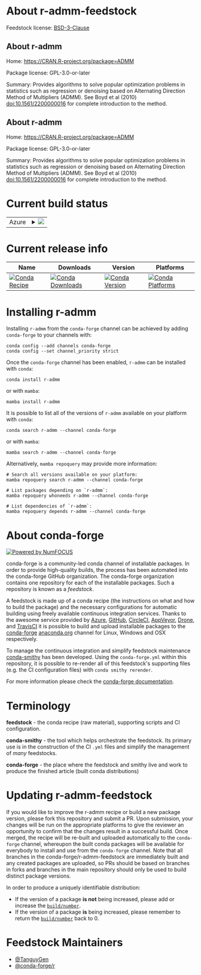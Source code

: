 About r-admm-feedstock
======================

Feedstock license: [BSD-3-Clause](https://github.com/conda-forge/r-admm-feedstock/blob/main/LICENSE.txt)


About r-admm
------------

Home: https://CRAN.R-project.org/package=ADMM

Package license: GPL-3.0-or-later

Summary: Provides algorithms to solve popular optimization problems in statistics such as regression or denoising based on Alternating Direction Method of Multipliers (ADMM). See Boyd et al (2010) <doi:10.1561/2200000016> for complete introduction to the method.

About r-admm
------------

Home: https://CRAN.R-project.org/package=ADMM

Package license: GPL-3.0-or-later

Summary: Provides algorithms to solve popular optimization problems in statistics such as regression or denoising based on Alternating Direction Method of Multipliers (ADMM). See Boyd et al (2010) <doi:10.1561/2200000016> for complete introduction to the method.

Current build status
====================


<table>
    
  <tr>
    <td>Azure</td>
    <td>
      <details>
        <summary>
          <a href="https://dev.azure.com/conda-forge/feedstock-builds/_build/latest?definitionId=19751&branchName=main">
            <img src="https://dev.azure.com/conda-forge/feedstock-builds/_apis/build/status/r-admm-feedstock?branchName=main">
          </a>
        </summary>
        <table>
          <thead><tr><th>Variant</th><th>Status</th></tr></thead>
          <tbody><tr>
              <td>linux_64_r_base4.4</td>
              <td>
                <a href="https://dev.azure.com/conda-forge/feedstock-builds/_build/latest?definitionId=19751&branchName=main">
                  <img src="https://dev.azure.com/conda-forge/feedstock-builds/_apis/build/status/r-admm-feedstock?branchName=main&jobName=linux&configuration=linux%20linux_64_r_base4.4" alt="variant">
                </a>
              </td>
            </tr><tr>
              <td>linux_64_r_base4.5</td>
              <td>
                <a href="https://dev.azure.com/conda-forge/feedstock-builds/_build/latest?definitionId=19751&branchName=main">
                  <img src="https://dev.azure.com/conda-forge/feedstock-builds/_apis/build/status/r-admm-feedstock?branchName=main&jobName=linux&configuration=linux%20linux_64_r_base4.5" alt="variant">
                </a>
              </td>
            </tr><tr>
              <td>linux_aarch64_r_base4.4</td>
              <td>
                <a href="https://dev.azure.com/conda-forge/feedstock-builds/_build/latest?definitionId=19751&branchName=main">
                  <img src="https://dev.azure.com/conda-forge/feedstock-builds/_apis/build/status/r-admm-feedstock?branchName=main&jobName=linux&configuration=linux%20linux_aarch64_r_base4.4" alt="variant">
                </a>
              </td>
            </tr><tr>
              <td>linux_aarch64_r_base4.5</td>
              <td>
                <a href="https://dev.azure.com/conda-forge/feedstock-builds/_build/latest?definitionId=19751&branchName=main">
                  <img src="https://dev.azure.com/conda-forge/feedstock-builds/_apis/build/status/r-admm-feedstock?branchName=main&jobName=linux&configuration=linux%20linux_aarch64_r_base4.5" alt="variant">
                </a>
              </td>
            </tr><tr>
              <td>linux_ppc64le_r_base4.4</td>
              <td>
                <a href="https://dev.azure.com/conda-forge/feedstock-builds/_build/latest?definitionId=19751&branchName=main">
                  <img src="https://dev.azure.com/conda-forge/feedstock-builds/_apis/build/status/r-admm-feedstock?branchName=main&jobName=linux&configuration=linux%20linux_ppc64le_r_base4.4" alt="variant">
                </a>
              </td>
            </tr><tr>
              <td>linux_ppc64le_r_base4.5</td>
              <td>
                <a href="https://dev.azure.com/conda-forge/feedstock-builds/_build/latest?definitionId=19751&branchName=main">
                  <img src="https://dev.azure.com/conda-forge/feedstock-builds/_apis/build/status/r-admm-feedstock?branchName=main&jobName=linux&configuration=linux%20linux_ppc64le_r_base4.5" alt="variant">
                </a>
              </td>
            </tr><tr>
              <td>osx_64_r_base4.4</td>
              <td>
                <a href="https://dev.azure.com/conda-forge/feedstock-builds/_build/latest?definitionId=19751&branchName=main">
                  <img src="https://dev.azure.com/conda-forge/feedstock-builds/_apis/build/status/r-admm-feedstock?branchName=main&jobName=osx&configuration=osx%20osx_64_r_base4.4" alt="variant">
                </a>
              </td>
            </tr><tr>
              <td>osx_64_r_base4.5</td>
              <td>
                <a href="https://dev.azure.com/conda-forge/feedstock-builds/_build/latest?definitionId=19751&branchName=main">
                  <img src="https://dev.azure.com/conda-forge/feedstock-builds/_apis/build/status/r-admm-feedstock?branchName=main&jobName=osx&configuration=osx%20osx_64_r_base4.5" alt="variant">
                </a>
              </td>
            </tr><tr>
              <td>osx_arm64_r_base4.4</td>
              <td>
                <a href="https://dev.azure.com/conda-forge/feedstock-builds/_build/latest?definitionId=19751&branchName=main">
                  <img src="https://dev.azure.com/conda-forge/feedstock-builds/_apis/build/status/r-admm-feedstock?branchName=main&jobName=osx&configuration=osx%20osx_arm64_r_base4.4" alt="variant">
                </a>
              </td>
            </tr><tr>
              <td>osx_arm64_r_base4.5</td>
              <td>
                <a href="https://dev.azure.com/conda-forge/feedstock-builds/_build/latest?definitionId=19751&branchName=main">
                  <img src="https://dev.azure.com/conda-forge/feedstock-builds/_apis/build/status/r-admm-feedstock?branchName=main&jobName=osx&configuration=osx%20osx_arm64_r_base4.5" alt="variant">
                </a>
              </td>
            </tr><tr>
              <td>win_64_r_base4.4</td>
              <td>
                <a href="https://dev.azure.com/conda-forge/feedstock-builds/_build/latest?definitionId=19751&branchName=main">
                  <img src="https://dev.azure.com/conda-forge/feedstock-builds/_apis/build/status/r-admm-feedstock?branchName=main&jobName=win&configuration=win%20win_64_r_base4.4" alt="variant">
                </a>
              </td>
            </tr><tr>
              <td>win_64_r_base4.5</td>
              <td>
                <a href="https://dev.azure.com/conda-forge/feedstock-builds/_build/latest?definitionId=19751&branchName=main">
                  <img src="https://dev.azure.com/conda-forge/feedstock-builds/_apis/build/status/r-admm-feedstock?branchName=main&jobName=win&configuration=win%20win_64_r_base4.5" alt="variant">
                </a>
              </td>
            </tr>
          </tbody>
        </table>
      </details>
    </td>
  </tr>
</table>

Current release info
====================

| Name | Downloads | Version | Platforms |
| --- | --- | --- | --- |
| [![Conda Recipe](https://img.shields.io/badge/recipe-r--admm-green.svg)](https://anaconda.org/conda-forge/r-admm) | [![Conda Downloads](https://img.shields.io/conda/dn/conda-forge/r-admm.svg)](https://anaconda.org/conda-forge/r-admm) | [![Conda Version](https://img.shields.io/conda/vn/conda-forge/r-admm.svg)](https://anaconda.org/conda-forge/r-admm) | [![Conda Platforms](https://img.shields.io/conda/pn/conda-forge/r-admm.svg)](https://anaconda.org/conda-forge/r-admm) |

Installing r-admm
=================

Installing `r-admm` from the `conda-forge` channel can be achieved by adding `conda-forge` to your channels with:

```
conda config --add channels conda-forge
conda config --set channel_priority strict
```

Once the `conda-forge` channel has been enabled, `r-admm` can be installed with `conda`:

```
conda install r-admm
```

or with `mamba`:

```
mamba install r-admm
```

It is possible to list all of the versions of `r-admm` available on your platform with `conda`:

```
conda search r-admm --channel conda-forge
```

or with `mamba`:

```
mamba search r-admm --channel conda-forge
```

Alternatively, `mamba repoquery` may provide more information:

```
# Search all versions available on your platform:
mamba repoquery search r-admm --channel conda-forge

# List packages depending on `r-admm`:
mamba repoquery whoneeds r-admm --channel conda-forge

# List dependencies of `r-admm`:
mamba repoquery depends r-admm --channel conda-forge
```


About conda-forge
=================

[![Powered by
NumFOCUS](https://img.shields.io/badge/powered%20by-NumFOCUS-orange.svg?style=flat&colorA=E1523D&colorB=007D8A)](https://numfocus.org)

conda-forge is a community-led conda channel of installable packages.
In order to provide high-quality builds, the process has been automated into the
conda-forge GitHub organization. The conda-forge organization contains one repository
for each of the installable packages. Such a repository is known as a *feedstock*.

A feedstock is made up of a conda recipe (the instructions on what and how to build
the package) and the necessary configurations for automatic building using freely
available continuous integration services. Thanks to the awesome service provided by
[Azure](https://azure.microsoft.com/en-us/services/devops/), [GitHub](https://github.com/),
[CircleCI](https://circleci.com/), [AppVeyor](https://www.appveyor.com/),
[Drone](https://cloud.drone.io/welcome), and [TravisCI](https://travis-ci.com/)
it is possible to build and upload installable packages to the
[conda-forge](https://anaconda.org/conda-forge) [anaconda.org](https://anaconda.org/)
channel for Linux, Windows and OSX respectively.

To manage the continuous integration and simplify feedstock maintenance
[conda-smithy](https://github.com/conda-forge/conda-smithy) has been developed.
Using the ``conda-forge.yml`` within this repository, it is possible to re-render all of
this feedstock's supporting files (e.g. the CI configuration files) with ``conda smithy rerender``.

For more information please check the [conda-forge documentation](https://conda-forge.org/docs/).

Terminology
===========

**feedstock** - the conda recipe (raw material), supporting scripts and CI configuration.

**conda-smithy** - the tool which helps orchestrate the feedstock.
                   Its primary use is in the construction of the CI ``.yml`` files
                   and simplify the management of *many* feedstocks.

**conda-forge** - the place where the feedstock and smithy live and work to
                  produce the finished article (built conda distributions)


Updating r-admm-feedstock
=========================

If you would like to improve the r-admm recipe or build a new
package version, please fork this repository and submit a PR. Upon submission,
your changes will be run on the appropriate platforms to give the reviewer an
opportunity to confirm that the changes result in a successful build. Once
merged, the recipe will be re-built and uploaded automatically to the
`conda-forge` channel, whereupon the built conda packages will be available for
everybody to install and use from the `conda-forge` channel.
Note that all branches in the conda-forge/r-admm-feedstock are
immediately built and any created packages are uploaded, so PRs should be based
on branches in forks and branches in the main repository should only be used to
build distinct package versions.

In order to produce a uniquely identifiable distribution:
 * If the version of a package **is not** being increased, please add or increase
   the [``build/number``](https://docs.conda.io/projects/conda-build/en/latest/resources/define-metadata.html#build-number-and-string).
 * If the version of a package **is** being increased, please remember to return
   the [``build/number``](https://docs.conda.io/projects/conda-build/en/latest/resources/define-metadata.html#build-number-and-string)
   back to 0.

Feedstock Maintainers
=====================

* [@TanguyGen](https://github.com/TanguyGen/)
* [@conda-forge/r](https://github.com/orgs/conda-forge/teams/r/)

